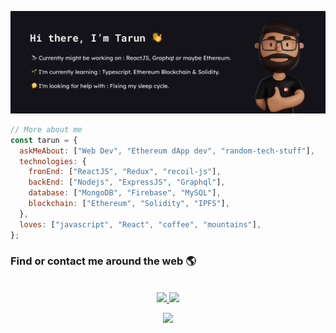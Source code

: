 ![profile](./profile.svg)

```javascript
// More about me
const tarun = {
  askMeAbout: ["Web Dev", "Ethereum dApp dev", "random-tech-stuff"],
  technologies: {
    fronEnd: ["ReactJS", "Redux", "recoil-js"],
    backEnd: ["Nodejs", "ExpressJS", "Graphql"],
    database: ["MongoDB", "Firebase", "MySQL"],
    blockchain: ["Ethereum", "Solidity", "IPFS"],
  },
  loves: ["javascript", "React", "coffee", "mountains"],
};
```

###  Find or contact me around the web 🌎
<center>

    
<br>
<a href="https://twitter.com/SoniTarun26"> 
<img src="https://img.shields.io/badge/twitter-%231DA1F2.svg?&style=for-the-badge&logo=twitter&logoColor=white"/>
</a>

<a href="https://www.linkedin.com/in/tarun-b-soni"> 
<img src="https://img.shields.io/badge/linkedin-%230077B5.svg?&style=for-the-badge&logo=linkedin&logoColor=white"/>
</a>

<br>

![](https://komarev.com/ghpvc/?username=tarun-soni&style=flat-square)

<center>
<!-- 
<img src="https://img.icons8.com/color/48/000000/medium-monogram.png"/>-->

